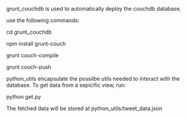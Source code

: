 grunt_couchdb is used to automatically deploy the couchdb database.

use the following commands:

cd grunt_couchdb

npm install grunt-couch

grunt couch-compile

grunt couch-push

python_utils encapsulate the possilbe utils needed to interact with the database.
To get data from a sepicific view, run:

python get.py

The fetched data will be stored at python_utils/tweet_data.json
